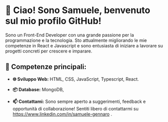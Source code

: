 # 👋 Ciao! Sono Samuele, benvenuto sul mio profilo GitHub!
Sono un Front-End Developer con una grande passione per la programmazione e la tecnologia. Sto attualmente migliorando le mie competenze in React e Javascript e sono entusiasta di iniziare a lavorare su progetti concreti per crescere e imparare.

## 🔧 Competenze principali:
- **🌐 Sviluppo Web:** HTML, CSS, JavaScript, Typescript, React.
- **📦 Database:** MongoDB,

- **📫 Contattami:** Sono sempre aperto a suggerimenti, feedback e opportunità di collaborazione! Sentiti libero di contattarmi su https://www.linkedin.com/in/samuele-gennaro .




